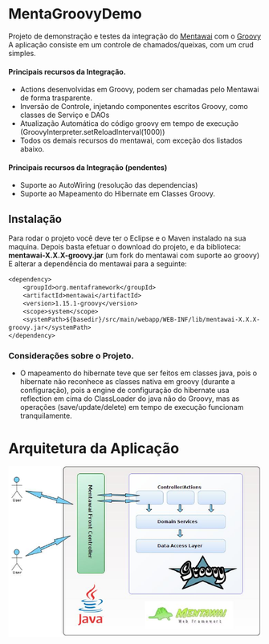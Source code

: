 MentaGroovyDemo
==========================

Projeto de demonstração e testes da integração do [Mentawai](http://www.mentaframework.org/) com o [Groovy](http://groovy.codehaus.org/)
A aplicação consiste em um controle de chamados/queixas, com um crud simples.


#### Principais recursos da Integração.
- Actions desenvolvidas em Groovy, podem ser chamadas pelo Mentawai de forma trasparente.
- Inversão de Controle, injetando componentes escritos Groovy, como classes de Serviço e DAOs
- Atualização Automática do código groovy em tempo de execução (GroovyInterpreter.setReloadInterval(1000))
- Todos os demais recursos do mentawai, com exceção dos listados abaixo.

#### Principais recursos da Integração (pendentes)
- Suporte ao AutoWiring (resolução das dependencias)
- Suporte ao Mapeamento do Hibernate em Classes Groovy.


Instalação
--------------------

Para rodar o projeto você deve ter o Eclipse e o Maven instalado na sua maquina. Depois basta efetuar o download do projeto, e da biblioteca: <b>mentawai-X.X.X-groovy.jar</b> (um fork do mentawai com suporte ao groovy)
E alterar a dependência do mentawai para a seguinte:

	<dependency>
		<groupId>org.mentaframework</groupId>
		<artifactId>mentawai</artifactId>
		<version>1.15.1-groovy</version>
		<scope>system</scope>
		<systemPath>${basedir}/src/main/webapp/WEB-INF/lib/mentawai-X.X.X-groovy.jar</systemPath>
	</dependency>




### Considerações sobre o Projeto.
- O mapeamento do hibernate teve que ser feitos em classes java, pois o hibernate não reconhece as classes nativa
        em groovy (durante a configuração), pois a engine de configuração do hibernate usa reflection em cima do ClassLoader do java não do Groovy, mas as operações (save/update/delete) em tempo de execução funcionam tranquilamente.


Arquitetura da Aplicação
=========================
![Arquitetura](https://github.com/mentawai/MentaGroovyDemo/raw/master/artefatos/Arquitetura.jpg) 